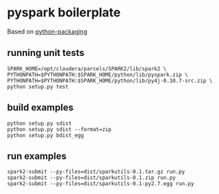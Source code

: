 # pyspark boilerplate
Based on [python-packaging](https://python-packaging.readthedocs.io/en/latest/index.html)

## running unit tests

```
SPARK_HOME=/opt/cloudera/parcels/SPARK2/lib/spark2 \
PYTHONPATH=$PYTHONPATH:$SPARK_HOME/python/lib/pyspark.zip \
PYTHONPATH=$PYTHONPATH:$SPARK_HOME/python/lib/py4j-0.10.7-src.zip \
python setup.py test
```

## build examples
```
python setup.py sdist
python setup.py sdist --format=zip
python setup.py bdist_egg
```

## run examples
```
spark2-submit --py-files=dist/sparkutils-0.1.tar.gz run.py
spark2-submit --py-files=dist/sparkutils-0.1.zip run.py
spark2-submit --py-files=dist/sparkutils-0.1-py2.7.egg run.py
```
